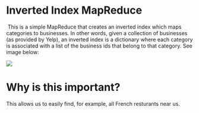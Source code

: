 # Inverted Index MapReduce

&nbsp;This is a simple MapReduce that creates an inverted index which maps categories to businesses. In other words, given a collection of businesses (as provided by Yelp), an inverted index is a dictionary where each category is associated with a list of the business ids that belong to that category. See image below:

![](https://i.imgur.com/RLzhgdr.png)

# Why is this important?
This allows us to easily find, for example, all French resturants near us.
